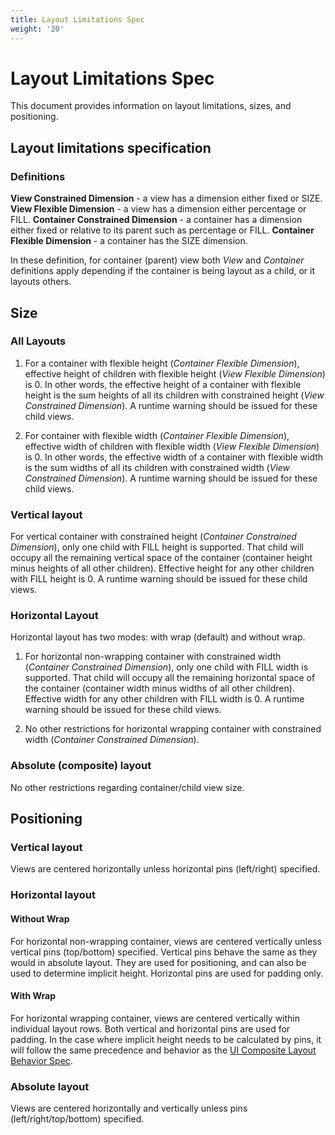 ```yaml
---
title: Layout Limitations Spec
weight: '20'
---
```


# Layout Limitations Spec

This document provides information on layout limitations, sizes, and positioning.

## Layout limitations specification

### Definitions

**View Constrained Dimension** - a view has a dimension either fixed or SIZE.
**View Flexible Dimension** - a view has a dimension either percentage or FILL.
**Container Constrained Dimension** - a container has a dimension either fixed or relative to its parent such as percentage or FILL.
**Container Flexible Dimension** - a container has the SIZE dimension.

In these definition, for container (parent) view both _View_ and _Container_ definitions apply depending if the container is being layout as a child, or it layouts others.

## Size

### All Layouts

1. For a container with flexible height (_Container Flexible Dimension_), effective height of children with flexible height (_View Flexible Dimension_) is 0. In other words, the effective height of a container with flexible height is the sum heights of all its children with constrained height (_View Constrained Dimension_). A runtime warning should be issued for these child views.

2. For container with flexible width (_Container Flexible Dimension_), effective width of children with flexible width (_View Flexible Dimension_) is 0. In other words, the effective width of a container with flexible width is the sum widths of all its children with constrained width (_View Constrained Dimension_). A runtime warning should be issued for these child views.

### Vertical layout

For vertical container with constrained height (_Container Constrained Dimension_), only one child with FILL height is supported.
That child will occupy all the remaining vertical space of the container (container height minus heights of all other children).
Effective height for any other children with FILL height is 0. A runtime warning should be issued for these child views.

### Horizontal Layout

Horizontal layout has two modes: with wrap (default) and without wrap.

1. For horizontal non-wrapping container with constrained width (_Container Constrained Dimension_), only one child with FILL width is supported. That child will occupy all the remaining horizontal space of the container (container width minus widths of all other children). Effective width for any other children with FILL width is 0. A runtime warning should be issued for these child views.

2. No other restrictions for horizontal wrapping container with constrained width (_Container Constrained Dimension_).

### Absolute (composite) layout

No other restrictions regarding container/child view size.

## Positioning

### Vertical layout

Views are centered horizontally unless horizontal pins (left/right) specified.

### Horizontal layout

#### Without Wrap

For horizontal non-wrapping container, views are centered vertically unless vertical pins (top/bottom) specified. Vertical pins behave the same as they would in absolute layout. They are used for positioning, and can also be used to determine implicit height. Horizontal pins are used for padding only.

#### With Wrap

For horizontal wrapping container, views are centered vertically within individual layout rows. Both vertical and horizontal pins are used for padding. In the case where implicit height needs to be calculated by pins, it will follow the same precedence and behavior as the [UI Composite Layout Behavior Spec](/guide/Titanium_SDK/Titanium_SDK_Guide/Contributing_to_Titanium/Platform_Development/Specs/UI_Composite_Layout_Behavior_Spec/).

### Absolute layout

Views are centered horizontally and vertically unless pins (left/right/top/bottom) specified.
